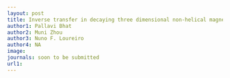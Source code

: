 ```yaml
---
layout: post
title: Inverse transfer in decaying three dimensional non-helical magnetohydrdynamic turbulence due to magnetic reconnection (2019)
author1: Pallavi Bhat
author2: Muni Zhou 
author3: Nuno F. Loureiro 
author4: NA
image:
journals: soon to be submitted
url1: 
---
```


